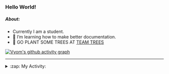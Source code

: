 ### Hello World!

##### About:
- Currently I am a student.
- 🌱 I’m learning how to make better documentation.
- 🌱 GO PLANT SOME TREES AT [TEAM TREES](https://teamtrees.org/)

[![Vyom's github activity graph](https://activity-graph.herokuapp.com/graph?username=Vyvy-vi)](https://github.com/ashutosh00710/github-readme-activity-graph)

---
<details>
  <summary>:zap: My Activity:</summary>
  
<!--START_SECTION:waka-->
![Code Time](http://img.shields.io/badge/Code%20Time-892%20hrs%2041%20mins-blue)

**I'm a Night 🦉** 

```text
🌞 Morning    95 commits     ███░░░░░░░░░░░░░░░░░░░░░░   11.69% 
🌆 Daytime    220 commits    ██████░░░░░░░░░░░░░░░░░░░   27.06% 
🌃 Evening    272 commits    ████████░░░░░░░░░░░░░░░░░   33.46% 
🌙 Night      226 commits    ███████░░░░░░░░░░░░░░░░░░   27.8%

```
📅 **I'm Most Productive on Sunday** 

```text
Monday       124 commits    ███░░░░░░░░░░░░░░░░░░░░░░   15.25% 
Tuesday      125 commits    ███░░░░░░░░░░░░░░░░░░░░░░   15.38% 
Wednesday    108 commits    ███░░░░░░░░░░░░░░░░░░░░░░   13.28% 
Thursday     113 commits    ███░░░░░░░░░░░░░░░░░░░░░░   13.9% 
Friday       107 commits    ███░░░░░░░░░░░░░░░░░░░░░░   13.16% 
Saturday     79 commits     ██░░░░░░░░░░░░░░░░░░░░░░░   9.72% 
Sunday       157 commits    ████░░░░░░░░░░░░░░░░░░░░░   19.31%

```


📊 **This Week I Spent My Time On** 

```text
🔥 Editors: 
VS Code                  8 hrs 10 mins       █████████████████████████   100.0%

🐱‍💻 Projects: 
CSF                      4 hrs 2 mins        ████████████░░░░░░░░░░░░░   49.33% 
TEA-onboarding-bot       2 hrs 48 mins       ████████░░░░░░░░░░░░░░░░░   34.27% 
fct-website              50 mins             ██░░░░░░░░░░░░░░░░░░░░░░░   10.33% 
praise                   29 mins             █░░░░░░░░░░░░░░░░░░░░░░░░   6.06%

```


 Last Updated on 02/10/2022 08:04:59 UTC
<!--END_SECTION:waka-->
</details>
